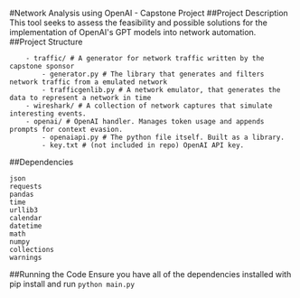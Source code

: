 #Network Analysis using OpenAI - Capstone Project
##Project Description
This tool seeks to assess the feasibility and possible solutions for the implementation 
of OpenAI's GPT models into network automation. 
##Project Structure
```
    - traffic/ # A generator for network traffic written by the capstone sponsor
        - generator.py # The library that generates and filters network traffic from a emulated network
        - trafficgenlib.py # A network emulator, that generates the data to represent a network in time
    - wireshark/ # A collection of network captures that simulate interesting events. 
    - openai/ # OpenAI handler. Manages token usage and appends prompts for context evasion.
        - openaiapi.py # The python file itself. Built as a library.
        - key.txt # (not included in repo) OpenAI API key.
```
##Dependencies
```
json
requests
pandas
time
urllib3
calendar
datetime
math
numpy
collections
warnings
```
##Running the Code
Ensure you have all of the dependencies installed with pip install and run 
`python main.py`